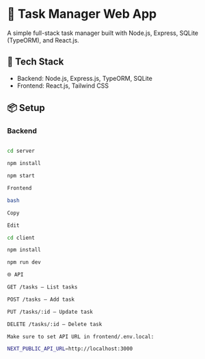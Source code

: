 # 📝 Task Manager Web App

A simple full-stack task manager built with Node.js, Express, SQLite (TypeORM), and React.js.

## 🔧 Tech Stack
- Backend: Node.js, Express.js, TypeORM, SQLite
- Frontend: React.js, Tailwind CSS

## 📦 Setup

### Backend
```bash

cd server

npm install

npm start

Frontend

bash

Copy

Edit

cd client

npm install

npm run dev

🌐 API

GET /tasks – List tasks

POST /tasks – Add task

PUT /tasks/:id – Update task

DELETE /tasks/:id – Delete task

Make sure to set API URL in frontend/.env.local:

NEXT_PUBLIC_API_URL=http://localhost:3000

